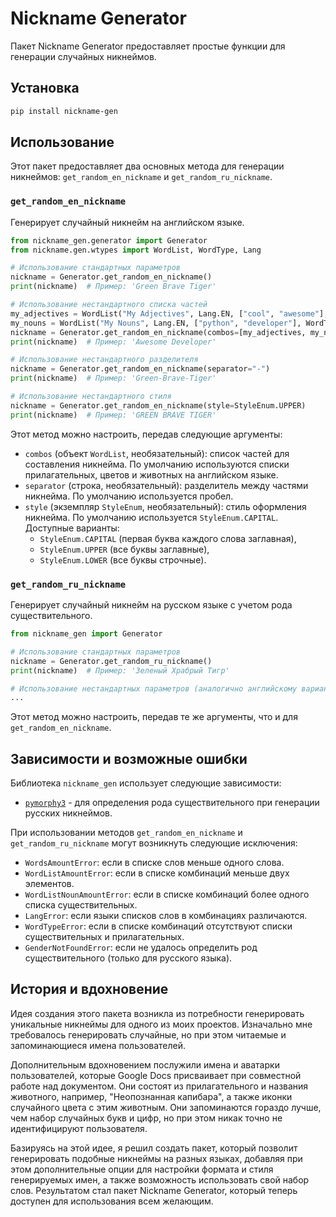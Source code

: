 # Nickname Generator
Пакет Nickname Generator предоставляет простые функции для генерации случайных никнеймов.

## Установка
```bash
pip install nickname-gen 
```

## Использование
Этот пакет предоставляет два основных метода для генерации никнеймов: `get_random_en_nickname` и `get_random_ru_nickname`.

### `get_random_en_nickname`

Генерирует случайный никнейм на английском языке.

```python
from nickname_gen.generator import Generator
from nickname.gen.wtypes import WordList, WordType, Lang

# Использование стандартных параметров
nickname = Generator.get_random_en_nickname()
print(nickname)  # Пример: 'Green Brave Tiger'

# Использование нестандартного списка частей
my_adjectives = WordList("My Adjectives", Lang.EN, ["cool", "awesome"], WordType.ADJECTIVE)
my_nouns = WordList("My Nouns", Lang.EN, ["python", "developer"], WordType.NOUN)
nickname = Generator.get_random_en_nickname(combos=[my_adjectives, my_nouns])
print(nickname)  # Пример: 'Awesome Developer'

# Использование нестандартного разделителя
nickname = Generator.get_random_en_nickname(separator="-")
print(nickname)  # Пример: 'Green-Brave-Tiger'

# Использование нестандартного стиля
nickname = Generator.get_random_en_nickname(style=StyleEnum.UPPER)
print(nickname)  # Пример: 'GREEN BRAVE TIGER'
```

Этот метод можно настроить, передав следующие аргументы:

- `combos` (объект `WordList`, необязательный): список частей для составления никнейма. По умолчанию используются списки прилагательных, цветов и животных на английском языке.
- `separator` (строка, необязательный): разделитель между частями никнейма. По умолчанию используется пробел.
- `style` (экземпляр `StyleEnum`, необязательный): стиль оформления никнейма. По умолчанию используется `StyleEnum.CAPITAL`. Доступные варианты: 
  - `StyleEnum.CAPITAL` (первая буква каждого слова заглавная), 
  - `StyleEnum.UPPER` (все буквы заглавные), 
  - `StyleEnum.LOWER` (все буквы строчные). 

### `get_random_ru_nickname`

Генерирует случайный никнейм на русском языке с учетом рода существительного.

```python
from nickname_gen import Generator

# Использование стандартных параметров
nickname = Generator.get_random_ru_nickname()
print(nickname)  # Пример: 'Зеленый Храбрый Тигр'

# Использование нестандартных параметров (аналогично английскому варианту)
...
```

Этот метод можно настроить, передав те же аргументы, что и для `get_random_en_nickname`.

## Зависимости и возможные ошибки
Библиотека `nickname_gen` использует следующие зависимости:

- [`pymorphy3`](https://github.com/no-plagiarism/pymorphy3) - для определения рода существительного при генерации русских никнеймов.

При использовании методов `get_random_en_nickname` и `get_random_ru_nickname` могут возникнуть следующие исключения:

- `WordsAmountError`: если в списке слов меньше одного слова.
- `WordListAmountError`: если в списке комбинаций меньше двух элементов.
- `WordListNounAmountError`: если в списке комбинаций более одного списка существительных.
- `LangError`: если языки списков слов в комбинациях различаются.
- `WordTypeError`: если в списке комбинаций отсутствуют списки существительных и прилагательных.
- `GenderNotFoundError`: если не удалось определить род существительного (только для русского языка).

## История и вдохновение
Идея создания этого пакета возникла из потребности генерировать уникальные никнеймы для одного из моих проектов. Изначально мне требовалось генерировать случайные, но при этом читаемые и запоминающиеся имена пользователей.

Дополнительным вдохновением послужили имена и аватарки пользователей, которые Google Docs присваивает при совместной работе над документом. Они состоят из прилагательного и названия животного, например, "Неопознанная капибара", а также иконки случайного цвета с этим животным. Они запоминаются гораздо лучше, чем набор случайных букв и цифр, но при этом никак точно не идентифицируют пользователя.

Базируясь на этой идее, я решил создать пакет, который позволит генерировать подобные никнеймы на разных языках, добавляя при этом дополнительные опции для настройки формата и стиля генерируемых имен, а также возможность использовать свой набор слов. Результатом стал пакет Nickname Generator, который теперь доступен для использования всем желающим.